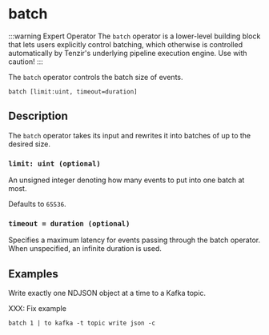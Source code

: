 # batch

:::warning Expert Operator
The `batch` operator is a lower-level building block that lets users explicitly
control batching, which otherwise is controlled automatically by Tenzir's
underlying pipeline execution engine. Use with caution!
:::

The `batch` operator controls the batch size of events.

```tql
batch [limit:uint, timeout=duration]
```

## Description

The `batch` operator takes its input and rewrites it into batches of up to the
desired size.

### `limit: uint (optional)`

An unsigned integer denoting how many events to put into one batch at most.

Defaults to `65536`.

### `timeout = duration (optional)`

Specifies a maximum latency for events passing through the batch operator. When
unspecified, an infinite duration is used.

## Examples

Write exactly one NDJSON object at a time to a Kafka topic.

XXX: Fix example
```
batch 1 | to kafka -t topic write json -c
```
